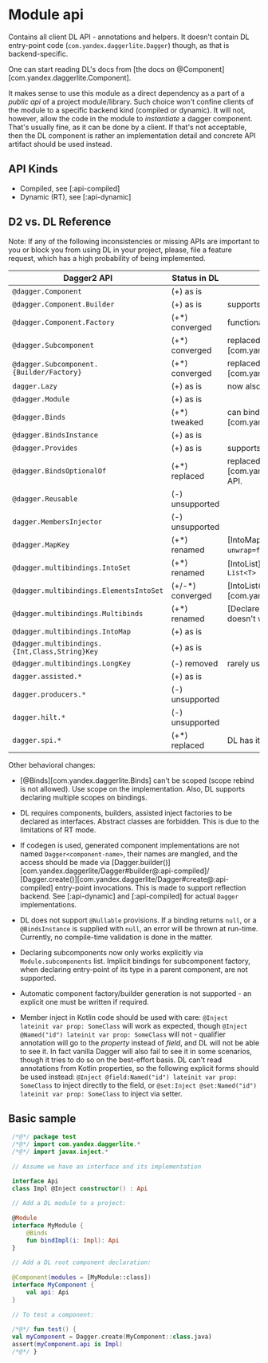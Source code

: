 # Module api

Contains all client DL API - annotations and helpers. It doesn't contain DL entry-point code
(`com.yandex.daggerlite.Dagger`) though, as that is backend-specific.

One can start reading DL's docs from [the docs on @Component][com.yandex.daggerlite.Component].

It makes sense to use this module as a direct
dependency as a part of a _public api_ of a project module/library. Such choice won't confine clients of the module
to a specific backend kind (compiled or dynamic). It will not, however, allow the code in the module to
_instantiate_ a dagger component. That's usually fine, as it can be done by a client. If that's not acceptable, then
the DL component is rather an implementation detail and concrete API artifact should be used instead.

## API Kinds

- Compiled, see [:api-compiled]
- Dynamic (RT), see [:api-dynamic]

## D2 vs. DL Reference

Note: If any of the following inconsistencies or missing APIs are important to you or block you from using DL in your
project, please, file a feature request, which has a high probability of being implemented.

| Dagger2 API                                   | Status in DL     | Notes                                                                              |
|-----------------------------------------------|------------------|------------------------------------------------------------------------------------|
| `@dagger.Component`                           | (+) as is        |                                                                                    |
| `@dagger.Component.Builder`                   | (+) as is        | supports factory method as well                                                    |
| `@dagger.Component.Factory`                   | (+*) converged   | functionality merged into `@Builder`                                               |
| `@dagger.Subcomponent`                        | (+*) converged   | replaced by [Component(isRoot = false)][com.yandex.daggerlite.Component]           |
| `@dagger.Subcomponent.{Builder/Factory}`      | (+*) converged   | replaced by [Component.Builder][com.yandex.daggerlite.Component.Builder]           |
| `dagger.Lazy`                                 | (+) as is        | now also extends `javax.inject.Provider`                                           |
| `@dagger.Module`                              | (+) as is        |                                                                                    |
| `@dagger.Binds`                               | (+*) tweaked     | can bind zero/multiple alternatives, see [Binds][com.yandex.daggerlite.Binds]      |
| `@dagger.BindsInstance`                       | (+) as is        |                                                                                    |
| `@dagger.Provides`                            | (+) as is        | supports conditional provision                                                     |
| `@dagger.BindsOptionalOf`                     | (+*) replaced    | replaced with [Variant][com.yandex.daggerlite.ComponentVariantDimension] API.      |
| `@dagger.Reusable`                            | (-) unsupported  |                                                                                    |
| `dagger.MembersInjector`                      | (-) unsupported  |                                                                                    |
| `@dagger.MapKey`                              | (+*) renamed     | [IntoMap.Key][com.yandex.daggerlite.IntoMap.Key], `unwrap=false` is unsupported    |
| `@dagger.multibindings.IntoSet`               | (+*) renamed     | [IntoList][com.yandex.daggerlite.IntoList], now binds `List<T>`                    |
| `@dagger.multibindings.ElementsIntoSet`       | (+/-*) converged | [IntoList(flatten = true)][com.yandex.daggerlite.IntoList]                         |
| `@dagger.multibindings.Multibinds`            | (+*) renamed     | [DeclareList][com.yandex.daggerlite.DeclareList], doesn't work for `IntoMap` (yet) |
| `@dagger.multibindings.IntoMap`               | (+) as is        |                                                                                    |
| `@dagger.multibindings.{Int,Class,String}Key` | (+) as is        |                                                                                    |
| `@dagger.multibindings.LongKey`               | (-) removed      | rarely used, can be written by hand at zero cost.                                  |
| `dagger.assisted.*`                           | (+) as is        |                                                                                    |
| `dagger.producers.*`                          | (-) unsupported  |                                                                                    |
| `dagger.hilt.*`                               | (-) unsupported  |                                                                                    |
| `dagger.spi.*`                                | (+*) replaced    | DL has its own model for SPI, see [:spi]                                           |

Other behavioral changes:

- [@Binds][com.yandex.daggerlite.Binds] can't be scoped (scope rebind is not allowed). Use scope on the implementation.
  Also, DL supports declaring multiple scopes on bindings.

- DL requires components, builders, assisted inject factories to be declared as interfaces. 
  Abstract classes are forbidden. This is due to the limitations of RT mode.

- If codegen is used, generated component implementations are not named `Dagger<component-name>`,
  their names are mangled, and the access should be made via
  [Dagger.builder()][com.yandex.daggerlite/Dagger#builder@:api-compiled]/
  [Dagger.create()][com.yandex.daggerlite/Dagger#create@:api-compiled] entry-point invocations.
  This is made to support reflection backend.
  See [:api-dynamic] and [:api-compiled] for actual `Dagger` implementations.

- DL does not support `@Nullable` provisions. If a binding returns `null`, or a `@BindsInstance` is supplied with
  `null`, an error will be thrown at run-time. Currently, no compile-time validation is done in the matter.

- Declaring subcomponents now only works explicitly via `Module.subcomponents` list.
  Implicit bindings for subcomponent factory, when declaring entry-point of its type in a parent component,
  are not supported.

- Automatic component factory/builder generation is not supported - an explicit one must be written if required.

- Member inject in Kotlin code should be used with care:
  `@Inject lateinit var prop: SomeClass` will work as expected,
  though `@Inject @Named("id") lateinit var prop: SomeClass` will not - qualifier annotation will go to the *property*
  instead of *field*, and DL will not be able to see it.
  In fact vanilla Dagger will also fail to see it in some scenarios, though it tries to do so on the best-effort basis.
  DL can't read annotations from Kotlin properties, so the following explicit forms should be used instead:
  `@Inject @field:Named("id") lateinit var prop: SomeClass` to inject directly to the field, or
  `@set:Inject @set:Named("id") lateinit var prop: SomeClass` to inject via setter.

## Basic sample

```kotlin
 /*@*/ package test
 /*@*/ import com.yandex.daggerlite.*
 /*@*/ import javax.inject.*
 
 // Assume we have an interface and its implementation 

 interface Api
 class Impl @Inject constructor() : Api
 
 // Add a DL module to a project:
 
 @Module
 interface MyModule {
     @Binds
     fun bindImpl(i: Impl): Api
 }
 
 // Add a DL root component declaration:
 
 @Component(modules = [MyModule::class])
 interface MyComponent {
     val api: Api
 }
 
 // To test a component:
 
 /*@*/ fun test() {
 val myComponent = Dagger.create(MyComponent::class.java)
 assert(myComponent.api is Impl)  
 /*@*/ }

```